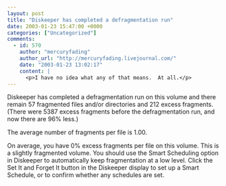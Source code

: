 ```yaml
---
layout: post
title: "Diskeeper has completed a defragmentation run"
date: 2003-01-23 15:47:00 +0000
categories: ["Uncategorized"]
comments:
  - id: 570
    author: "mercuryfading"
    author_url: "http://mercuryfading.livejournal.com/"
    date: "2003-01-23 13:02:17"
    content: |
      <p>I have no idea what any of that means.  At all.</p>
---
```


Diskeeper has completed a defragmentation run on this volume and there remain 57 fragmented files and/or directories and 212 excess fragments.  (There were 5387 excess fragments before the defragmentation run, and now there are 96% less.)

The average number of fragments per file is 1.00.

On average, you have 0% excess fragments per file on this volume.  This is a slightly fragmented volume.  You should use the Smart Scheduling option in Diskeeper to automatically keep fragmentation at a low level. Click the Set It and Forget It button in the Diskeeper display to set up a Smart Schedule, or to confirm whether any schedules are set.